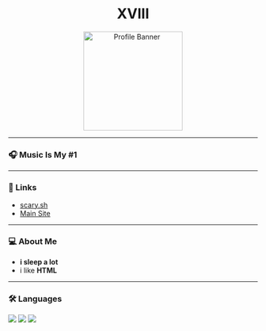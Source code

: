 <h1 align="center">XVIII</h1>

<p align="center">
  <img src="https://i.imgur.com/XXXXXXXX.png" width="200px" alt="Profile Banner">
</p>

---

### 🎧 Music Is My #1

---

### 🔗 Links
- [scary.sh](https://your-link-here.com)
- [Main Site](https://your-link-here.com)

---

### 💻 About Me
- **i sleep a lot**
- i like **HTML**

---

### 🛠 Languages
<p align="left">
  <img src="https://img.shields.io/badge/C%23-239120?style=for-the-badge&logo=c-sharp&logoColor=white" />
  <img src="https://img.shields.io/badge/Python-3776AB?style=for-the-badge&logo=python&logoColor=white" />
  <img src="https://img.shields.io/badge/HTML5-E34F26?style=for-the-badge&logo=html5&logoColor=white" />
</p>
